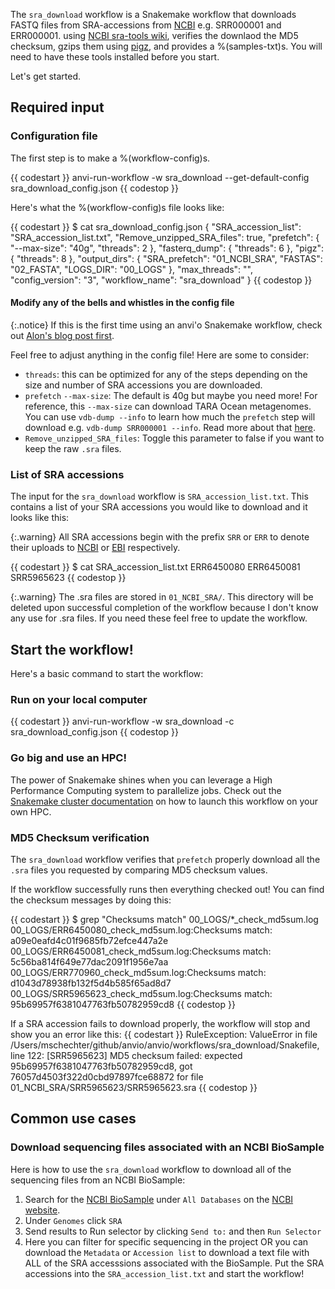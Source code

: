 The `sra_download` workflow is a Snakemake workflow that downloads FASTQ files from SRA-accessions from [NCBI](https://www.ncbi.nlm.nih.gov/sra) e.g. SRR000001 and ERR000001. using [NCBI sra-tools wiki](https://github.com/ncbi/sra-tools/wiki/08.-prefetch-and-fasterq-dump), verifies the downlaod the MD5 checksum, gzips them using [pigz](https://zlib.net/pigz/), and provides a %(samples-txt)s. You will need to have these tools installed before you start.

Let's get started.

## Required input

### Configuration file

The first step is to make a %(workflow-config)s.

{{ codestart }}
anvi-run-workflow -w sra_download --get-default-config sra_download_config.json
{{ codestop }}

Here's what the %(workflow-config)s file looks like:

{{ codestart }}
$ cat sra_download_config.json
{
    "SRA_accession_list": "SRA_accession_list.txt",
    "Remove_unzipped_SRA_files": true,
    "prefetch": {
        "--max-size": "40g",
        "threads": 2
    },
    "fasterq_dump": {
        "threads": 6
    },
    "pigz": {
        "threads": 8
    },
    "output_dirs": {
        "SRA_prefetch": "01_NCBI_SRA",
        "FASTAS": "02_FASTA",
        "LOGS_DIR": "00_LOGS"
    },
    "max_threads": "",
    "config_version": "3",
    "workflow_name": "sra_download"
}
{{ codestop }}

#### Modify any of the bells and whistles in the config file

{:.notice}
If this is the first time using an anvi'o Snakemake workflow, check out [Alon's blog post first](https://merenlab.org/2018/07/09/anvio-snakemake-workflows/#configjson).

Feel free to adjust anything in the config file! Here are some to consider:
- `threads`: this can be optimized for any of the steps depending on the size and number of SRA accessions you are downloaded.
- `prefetch` `--max-size`: The default is 40g but maybe you need more! For reference, this `--max-size` can download TARA Ocean metagenomes. You can use `vdb-dump --info` to learn how much the `prefetch` step will download e.g. `vdb-dump SRR000001 --info`. Read more about that [here](https://github.com/ncbi/sra-tools/wiki/08.-prefetch-and-fasterq-dump#check-the-maximum-size-limit-of-the-prefetch-tool).
- `Remove_unzipped_SRA_files`: Toggle this parameter to false if you want to keep the raw `.sra` files.

### List of SRA accessions

The input for the `sra_download` workflow is `SRA_accession_list.txt`. This contains a list of your SRA accessions you would like to download and it looks like this:

{:.warning}
All SRA accessions begin with the prefix `SRR` or `ERR` to denote their uploads to [NCBI](https://www.ncbi.nlm.nih.gov/sra) or [EBI](https://www.ebi.ac.uk/ena/browser/home) respectively.

{{ codestart }}
$ cat SRA_accession_list.txt
ERR6450080
ERR6450081
SRR5965623
{{ codestop }}

{:.warning}
The .sra files are stored in `01_NCBI_SRA/`. This directory will be deleted upon successful completion of the workflow because I don't know any use for .sra files. If you need these feel free to update the workflow.

## Start the workflow!

Here's a basic command to start the workflow:

### Run on your local computer

{{ codestart }}
anvi-run-workflow -w sra_download -c sra_download_config.json
{{ codestop }}

### Go big and use an HPC!

The power of Snakemake shines when you can leverage a High Performance Computing system to parallelize jobs. Check out the [Snakemake cluster documentation](https://snakemake.readthedocs.io/en/stable/executing/cluster.html#) on how to launch this workflow on your own HPC.

### MD5 Checksum verification

The `sra_download` workflow verifies that `prefetch` properly download all the `.sra` files you requested by comparing MD5 checksum values. 

If the workflow successfully runs then everything checked out! You can find the checksum messages by doing this:

{{ codestart }}
$ grep "Checksums match" 00_LOGS/*_check_md5sum.log
00_LOGS/ERR6450080_check_md5sum.log:Checksums match: a09e0eafd4c01f9685fb72efce447a2e
00_LOGS/ERR6450081_check_md5sum.log:Checksums match: 5c56ba814f649e77dac2091f1956e7aa
00_LOGS/ERR770960_check_md5sum.log:Checksums match: d1043d78938fb132f5d4b585f65ad8d7
00_LOGS/SRR5965623_check_md5sum.log:Checksums match: 95b69957f6381047763fb50782959cd8
{{ codestop }}

If a SRA accession fails to download properly, the workflow will stop and show you an error like this: 
{{ codestart }}
RuleException:
ValueError in file /Users/mschechter/github/anvio/anvio/workflows/sra_download/Snakefile, line 122:
[SRR5965623] MD5 checksum failed: expected 95b69957f6381047763fb50782959cd8, got 76057d4503f322d0cbd97897fce68872 for file 01_NCBI_SRA/SRR5965623/SRR5965623.sra
{{ codestop }}

## Common use cases

### Download sequencing files associated with an NCBI BioSample

Here is how to use the `sra_download` workflow to download all of the sequencing files from an NCBI BioSample:

1. Search for the [NCBI BioSample](https://www.ncbi.nlm.nih.gov/biosample/) under `All Databases` on the [NCBI website](https://www.ncbi.nlm.nih.gov/).
2. Under `Genomes` click `SRA`
3. Send results to Run selector by clicking `Send to:` and then `Run Selector`
4. Here you can filter for specific sequencing in the project OR you can download the `Metadata` or `Accession list` to download a text file with ALL of the SRA accesssions associated with the BioSample. Put the SRA accessions into the `SRA_accession_list.txt` and start the workflow!